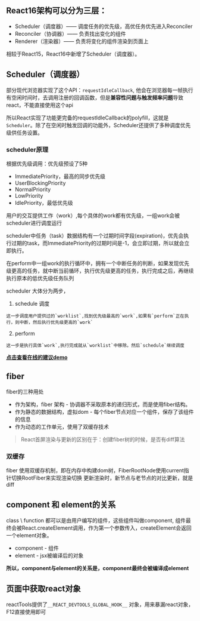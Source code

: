 ## React16架构可以分为三层：

* Scheduler（调度器）—— 调度任务的优先级，高优任务优先进入Reconciler
* Reconciler（协调器）—— 负责找出变化的组件
* Renderer（渲染器）—— 负责将变化的组件渲染到页面上

相较于React15，React16中新增了Scheduler（调度器）。

## Scheduler（调度器）

部分现代浏览器实现了这个API：`requestIdleCallback`, 他会在浏览器每一帧执行有空闲时间时，去调用注册的回调函数，但是**兼容性问题与触发频率问题**导致react，不能直接使用这个api

所以React实现了功能更完备的requestIdleCallback的polyfill，这就是`Scheduler`。除了在空闲时触发回调的功能外，Scheduler还提供了多种调度优先级供任务设置。

### scheduler原理

根据优先级调用：优先级预设了5种
  * ImmediatePriority，最高的同步优先级
  * UserBlockingPriority
  * NormalPriority
  * LowPriority
  * IdlePriority，最低优先级

用户的交互提供工作（work）,每个具体的work都有优先级，一组work会被scheduler进行调度运行

scheduler中任务（task）数据结构有一个过期时间字段(expiration)，优先会执行过期的task，而ImmediatePriority的过期时间是-1，会立即过期，所以就会立即执行。

在perform中一组work的执行循环中，拥有一个中断任务的判断，如果发现优先级更高的任务，就中断当前循环，执行优先级更高的任务，执行完成之后，再继续执行原本的低优先级任务队列

scheduler 大体分为两步，
  1. schedule 调度
    
    这一步调度用户提供过的`worklist`,找到优先级最高的`work`,如果有`perform`正在执行，则中断，然后执行优先级更高的`work`

  2. perform

    这一步是执行具体`work`,执行完成就从`worklist`中移除。然后`schedule`继续调度

**[点击查看在线的建议demo](https://codesandbox.io/s/xenodochial-alex-db74g?file=/src/index.ts)**

## fiber
  fiber的三种用处
  
  * 作为架构，fiber 架构 - 协调器不采取原本的递归形式，而是使用fiber结构。
  * 作为静态的数据结构，虚拟dom - 每个fiber节点对应一个组件，保存了该组件的信息
  * 作为动态的工作单元，使用了双缓存技术

> React首屏渲染与更新的区别在于：创建fiber树的时候，是否有diff算法

### 双缓存
  fiber 使用双缓存机制，即在内存中构建dom树，FiberRootNode使用current指针切换RootFiber来实现渲染切换
  更新渲染时，新节点与老节点的对比更新，就是diff


## component 和 element的关系
  class \ function 都可以是由用户编写的组件，这些组件叫做component, 组件最终会被React.createElement调用，作为第一个参数传入，createElement会返回一个element对象。
  
  * component - 组件
  * element - jsx被编译后的对象
  
  **所以，component与element的关系是，component最终会被编译成element**

## 页面中获取react对象

  reactTools提供了`__REACT_DEVTOOLS_GLOBAL_HOOK__` 对象，用来暴漏react对象，F12直接使用即可



